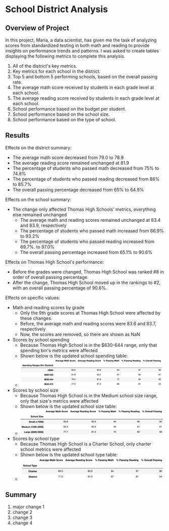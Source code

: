 # School District Analysis

## Overview of Project
In this project, Maria, a data scientist, has given me the task of analyzing scores from standardized testing in both math and reading to provide insights on performance trends and patterns. I was asked to create tables displaying the following metrics to complete this analysis.

1. All of the district's key metrics.
2. Key metrics for each school in the district.
3. Top 5 and bottom 5 performing schools, based on the overall passing rate.
4. The average math score received by students in each grade level at each school.
5. The average reading score received by students in each grade level at each school.
6. School performance based on the budget per student.
7. School performance based on the school size.
8. School performance based on the type of school.

## Results
Effects on the district summary:
- The average math score decreased from 79.0 to 78.9
- The average reading score remained unchanged at 81.9
- The percentage of students who passed math decreased from 75% to 74.8%
- The percentage of students who passed reading decreased from 86% to 85.7%
- The overall passing percentage decreased from 65% to 64.9%

Effects on the school summary:
- The change only affected Thomas High Schools' metrics, everything else remained unchanged
  - The average math and reading scores remained unchanged at 83.4 and 83.9, respectively
  - The percentage of students who passed math increased from 66.9% to 93.2%
  - The percentage of students who passed reading increased from 69.7%. to 97.0%
  - The overall passing percentage increased from 65.1% to 90.6%

Effects on Thomas High School's performance:
- Before the grades were changed, Thomas High School was ranked #8 in order of overall passing percentage.
- After the change, Thomas High School moved up in the rankings to #2, with an overall passing percentage of 90.6%.

Effects on specific values:
- Math and reading scores by grade
  - Only the 9th grade scores at Thomas High School were affected by these changes.
  - Before, the average math and reading scores were 83.6 and 83.7, respectively
  - Now, the scores are removed, so there are shown as NaN
- Scores by school spending
  - Because Thomas High School is in the $630-644 range, only that spending bin's metrics were affected
  - Shown below is the updated school spending table:
  - ![Scores by Spending](spending.png)
- Scores by school size
  - Because Thomas High School is in the Medium school size range, only that size's metrics were affected
  - Shown below is the updated school size table:
  - ![Scores by Size](size.png)
- Scores by school type
  - Because Thomas High School is a Charter School, only charter school metrics were affected
  - Shown below is the updated school type table:
  - ![Scores by Type](type.png)

## Summary
1. major change 1
2. change 2
3. change 3
4. change 4
